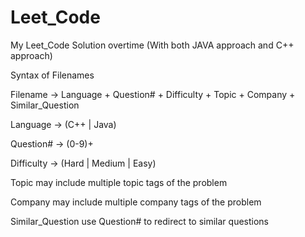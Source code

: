 # Leet_Code
My Leet_Code Solution overtime (With both JAVA approach and C++ approach)

Syntax of Filenames

Filename -> Language + Question# + Difficulty + Topic + Company + Similar_Question 

Language -> (C++ | Java)

Question# -> (0-9)+ 

Difficulty -> (Hard | Medium | Easy)

Topic may include multiple topic tags of the problem

Company may include multiple company tags of the problem

Similar_Question use Question# to redirect to similar questions
